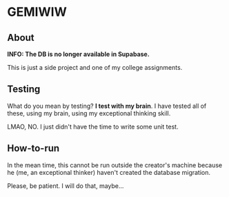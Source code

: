 # GEMIWIW

## About

**INFO: The DB is no longer available in Supabase.**

This is just a side project and one of my college assignments.

## Testing

What do you mean by testing? **I test with my brain**.
I have tested all of these, using my brain, using my exceptional thinking skill.

LMAO, NO. I just didn't have the time to write some unit test.

## How-to-run

In the mean time, this cannot be run outside the creator's machine because he (me, an exceptional thinker) haven't created the database migration.

Please, be patient. I will do that, maybe...
